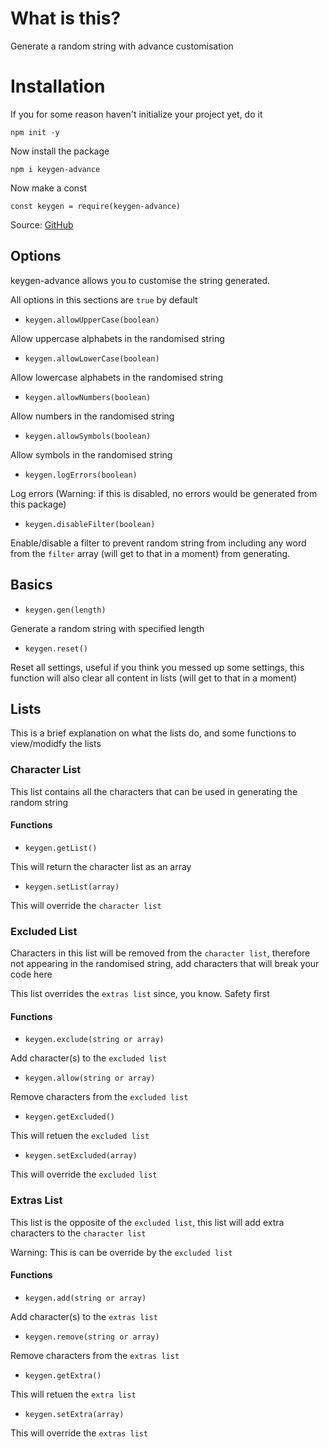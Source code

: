 # What is this?

Generate a random string with advance customisation

# Installation
If you for some reason haven't initialize your project yet, do it
```
npm init -y
```
Now install the package
```
npm i keygen-advance
```
Now make a const
```
const keygen = require(keygen-advance)
```

Source: [GitHub](https://github.com/Siriusmart/keygen-advance)

## Options

keygen-advance allows you to customise the string generated.

All options in this sections are `true` by default

* `keygen.allowUpperCase(boolean)`

Allow uppercase alphabets in the randomised string

* `keygen.allowLowerCase(boolean)`

Allow lowercase alphabets in the randomised string

* `keygen.allowNumbers(boolean)`

Allow numbers in the randomised string

* `keygen.allowSymbols(boolean)`

Allow symbols in the randomised string

* `keygen.logErrors(boolean)`

Log errors (Warning: if this is disabled, no errors would be generated from this package)

* `keygen.disableFilter(boolean)`

Enable/disable a filter to prevent random string from including any word from the `filter` array (will get to that in a moment) from generating.

## Basics
* `keygen.gen(length)`

Generate a random string with specified length

* `keygen.reset()`

Reset all settings, useful if you think you messed up some settings, this function will also clear all content in lists (will get to that in a moment)

## Lists

This is a brief explanation on what the lists do, and some functions to view/modidfy the lists

### Character List

This list contains all the characters that can be used in generating the random string

#### Functions

* `keygen.getList()`

This will return the character list as an array

* `keygen.setList(array)`

This will override the `character list`

### Excluded List

Characters in this list will be removed from the `character list`, therefore not appearing in the randomised string, add characters that will break your code here

This list overrides the `extras list` since, you know. Safety first

#### Functions

* `keygen.exclude(string or array)`

Add character(s) to the `excluded list`

* `keygen.allow(string or array)`

Remove characters from the `excluded list`

* `keygen.getExcluded()`

This will retuen the `excluded list`

* `keygen.setExcluded(array)`

This will override the `excluded list`

### Extras List

This list is the opposite of the `excluded list`, this list will add extra characters to the `character list`

Warning: This is can be override by the `excluded list`

#### Functions

* `keygen.add(string or array)`

Add character(s) to the `extras list`

* `keygen.remove(string or array)`

Remove characters from the `extras list`

* `keygen.getExtra()`

This will retuen the `extra list`

* `keygen.setExtra(array)`

This will override the `extras list`
